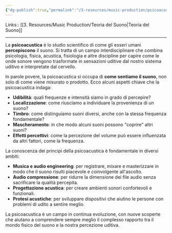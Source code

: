 ```yaml
---
{"dg-publish":true,"permalink":"/3-resources/music-production/psicoacustica/"}
---
```


Links:: [[3. Resources/Music Production/Teoria del Suono\|Teoria del Suono]]

---
La **psicoacustica** è lo studio scientifico di come gli esseri umani **percepiscono** il suono. Si tratta di un campo interdisciplinare che combina psicologia, fisica, acustica, fisiologia e altre discipline per capire come le onde sonore vengono trasformate in sensazioni uditive dal nostro sistema uditivo e interpretate dal cervello.

In parole povere, la psicoacustica si occupa di **come sentiamo il suono**, non solo di come viene misurato o prodotto. Ecco alcuni aspetti chiave che la psicoacustica indaga:

- **Udibilità**: quali frequenze e intensità siamo in grado di percepire?
- **Localizzazione**: come riusciamo a individuare la provenienza di un suono?
- **Timbro**: come distinguiamo suoni diversi, anche con la stessa frequenza fondamentale?
- **Mascheramento**: in che modo alcuni suoni possono "coprire" altri suoni?
- **Effetti percettivi**: come la percezione del volume può essere influenzata da altri fattori, come la frequenza.

La conoscenza dei principi della psicoacustica è fondamentale in diversi ambiti:

- **Musica e audio engineering**: per registrare, mixare e masterizzare in modo che il suono risulti piacevole e coinvolgente all'ascolto.
- **Audio compressione**: per ridurre la dimensione dei file audio senza sacrificare la qualità percepita.
- **Progettazione acustica**: per creare ambienti sonori confortevoli e funzionali.
- **Protesi acustiche**: per sviluppare dispositivi che aiutino le persone con problemi di udito a sentire meglio.

La psicoacustica è un campo in continua evoluzione, con nuove scoperte che aiutano a comprendere sempre meglio il complesso rapporto tra il mondo fisico del suono e la nostra percezione uditiva.


